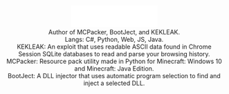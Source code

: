 <div align="center"><img src="main.svg" width="200" height="50"></div>


<div align="center">Author of MCPacker, BootJect, and KEKLEAK.</div>
<div align="center">Langs: C#, Python, Web, JS, Java.</div>


<div align="center">KEKLEAK: An exploit that uses readable ASCII data found in Chrome Session SQLite databases to read and parse your browsing history.</div>
<div align="center">MCPacker: Resource pack utility made in Python for Minecraft: Windows 10 and Minecraft: Java Edition.</div>
<div align="center">BootJect: A DLL injector that uses automatic program selection to find and inject a selected DLL.</div>